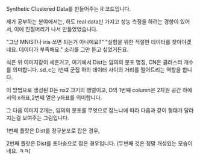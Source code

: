 Synthetic Clustered Data를 만들어주는 R 코드입니다.

제가 공부하는 분야에서는, 하도 real data만 가지고 성능 측정을 하려는 경향이 있어서, 이에 진절머리가 나서 만들었었습니다.

"그냥 MNIST나 iris 쓰면 되는거 아니에요?" "실험을 위한 적절한 데이터를 찾아야겠네요. 데이터가 부족해요." 소리를 그만 듣고 싶었거든요.

식은 위 이미지같이 세운거고, 여기에서 Dist는 임의의 분포 명칭, CN은 클러스터 개수를 의미합니다. sd_c는 i번쨰 군집 하의 데이터 사이의 거리를 떨어트리는 역할을 합니다.

이 방법으로 생성된 D는 nx2 크기의 행렬이고, D의 1번째 column은 2차원 공간 하에서의 x좌표,2번째 열은 y좌표를 의미합니다.


그 다음 이미지 2개는, 임의의 분포를 무엇으로 잡느냐에 따라 다음과 같이 형태가 달라지는걸 보여주는 그림입니다.

1번째 플랏은 Dist를 정규분포로 잡은 경우,

2번째 플랏은 Dist를 포아송으로 잡은 경우입니다. (두번째 것은 정말 개성있는 모습이네요. ㅋㅋ)